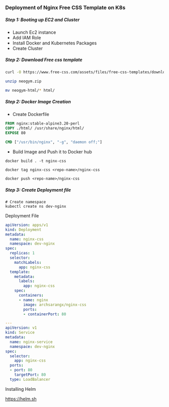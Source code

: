 ### Deployment of Nginx Free CSS Template on K8s 

##### Step 1: Booting up EC2 and Cluster
- Launch Ec2 instance
- Add IAM Role 
- Install Docker and Kubernetes Packages
- Create Cluster
##### Step 2: Download Free css template
```sh
curl -O https://www.free-css.com/assets/files/free-css-templates/download/page296/neogym.zip

unzip neogym.zip

mv neogym-html/* html/
```
##### Step 2: Docker Image Creation
- Create Dockerfile
```Dockerfile
FROM nginx:stable-alpine3.20-perl 
COPY ./html/ /usr/share/nginx/html/
EXPOSE 80

CMD ["/usr/bin/nginx", "-g", "daemon off;"]
```

- Build Image and Push it to Docker hub
```
docker build . -t nginx-css

docker tag nginx-css <repo-name>/nginx-css

docker push <repo-name>/nginx-css
```
##### Step 3: Create Deployment file
```
# Create namespace
kubectl create ns dev-nginx
```

Deployment File
```yaml
apiVersion: apps/v1
kind: Deployment
metadata:
  name: nginx-css
  namespace: dev-nginx
spec:
  replicas: 1
  selector:
    matchLabels:
      app: nginx-css
  template:
    metadata:
      labels:
        app: nginx-css
    spec:
      containers:
      - name: nginx
        image: archsarangx/nginx-css
        ports:
        - containerPort: 80

---
apiVersion: v1
kind: Service
metadata:
  name: nginx-service
  namespace: dev-nginx
spec:
  selector:
    app: nginx-css
  ports:
  - port: 80
    targetPort: 80
  type: LoadBalancer
```



Installing Helm

https://helm.sh

